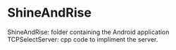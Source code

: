 # ShineAndRise
ShineAndRise: folder containing the Android application<br />
TCPSelectServer: cpp code to impliment the server.

